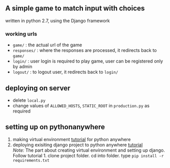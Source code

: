## A simple game to match input with choices
written in python 2.7, using the Django framework

### working urls
 * `game/` : the actual url of the game
 * `responses/` : where the responses are processed, it redirects back to `game/`
 * `login/` : user login is required to play game, user can be registered only by admin
 * `logout/` : to logout user, it redirects back to `login/`

## deploying on server
* delete `local.py`
* change values of `ALLOWED_HOSTS`, `STATIC_ROOT` in `production.py` as required

## setting up on pythonanywhere
1. making virtual environment [tutorial](https://help.pythonanywhere.com/pages/FollowingTheDjangoTutorial/) for python anywhere
2. deploying exisiting django project to python anywhere [tutorial](https://help.pythonanywhere.com/pages/DeployExistingDjangoProject/)  
*Note:* The part about creating virtual environment and setting up django. Follow tutorial 1. clone project folder. cd into folder. type `pip install -r requirements.txt`


